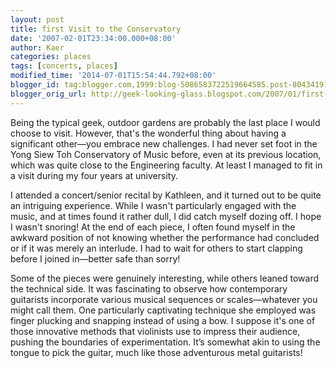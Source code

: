 ```yaml
---
layout: post
title: first Visit to the Conservatory
date: '2007-02-01T23:34:00.000+08:00'
author: Kaer
categories: places
tags: [concerts, places]
modified_time: '2014-07-01T15:54:44.792+08:00'
blogger_id: tag:blogger.com,1999:blog-5086583722519664585.post-804341918803114441
blogger_orig_url: http://geek-looking-glass.blogspot.com/2007/01/first-visit-to-conservatory.html
---
```


Being the typical geek, outdoor gardens are probably the last place I would choose to visit. However, that's the wonderful thing about having a significant other—you embrace new challenges. I had never set foot in the Yong Siew Toh Conservatory of Music before, even at its previous location, which was quite close to the Engineering faculty. At least I managed to fit in a visit during my four years at university.

I attended a concert/senior recital by Kathleen, and it turned out to be quite an intriguing experience. While I wasn't particularly engaged with the music, and at times found it rather dull, I did catch myself dozing off. I hope I wasn't snoring! At the end of each piece, I often found myself in the awkward position of not knowing whether the performance had concluded or if it was merely an interlude. I had to wait for others to start clapping before I joined in—better safe than sorry!

Some of the pieces were genuinely interesting, while others leaned toward the technical side. It was fascinating to observe how contemporary guitarists incorporate various musical sequences or scales—whatever you might call them. One particularly captivating technique she employed was finger plucking and snapping instead of using a bow. I suppose it's one of those innovative methods that violinists use to impress their audience, pushing the boundaries of experimentation. It’s somewhat akin to using the tongue to pick the guitar, much like those adventurous metal guitarists!